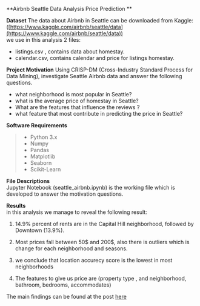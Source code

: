 
**Airbnb Seattle Data Analysis Price Prediction **

**Dataset**  The data about Airbnb in Seattle can be downloaded from Kaggle: ([https://www.kaggle.com/airbnb/seattle/data](https://www.kaggle.com/airbnb/seattle/data)) 
<br/>we use in this analysis 2 files:

 -  listings.csv , contains data about homestay.
 -  calendar.csv, contains calendar and price for listings homestay.

**Project Motivation**  Using CRISP-DM (Cross-Industry Standard Process for Data Mining), investigate Seattle Airbnb data and answer the following questions.

 -  what neighborhood is most popular in Seattle?
 -  what is the average price of homestay in Seattle?
 -  What are the features that influence the reviews ?
 -  what feature that most contribute in predicting the price in Seattle?

**Software Requirements**  

>  - Python 3.x  
>  - Numpy  
>  - Pandas  
>  - Matplotlib  
>  - Seaborn 
>  - Scikit-Learn

**File Descriptions**  
Jupyter Notebook (seattle_airbnb.ipynb) is the working file which is developed to answer the motivation questions.

**Results**  
in this analysis we manage to reveal the following result:

1. 14.9% percent of rents are in the Capital Hill neighborhood, followed by Downtown (13.9%).
    
2. Most prices fall between 50$ and 200$, also there is outliers which is change for each neighborhood and seasons.
    
3. we conclude that location accurecy score is the lowest in most neighborhoods
    
4. The features to give us price are (property type , and neighborhood, bathroom, bedrooms, accommodates)
    

The main findings can be found at the post  [here](https://medium.com/@maleksaati/seattle-airbnbs-data-analysis-132c9d74d13a)
